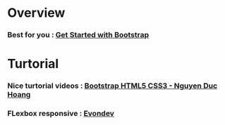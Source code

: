 # Overview
### Best for you : [ Get Started with Bootstrap ](https://wiki.matbao.net/bootstrap-la-gi-cai-dat-bootstrap-web-chuan-responsive/)
# Turtorial
### Nice turtorial videos : [Bootstrap HTML5 CSS3 - Nguyen Duc Hoang](https://www.youtube.com/watch?v=LMnJG3Oxrrw)
### FLexbox responsive : [Evondev](https://www.youtube.com/watch?v=i4z7PIlvJkg)
